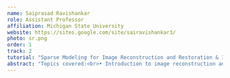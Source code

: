 ```yaml
---
name: Saiprasad Ravishankar
role: Assistant Professor
affiliation: Michigan State University
website: https://sites.google.com/site/sairavishankar3/
photo: sr.png
order: 1
track: 2
tutorial: "Sparse Modeling for Image Reconstruction and Restoration & Intro to Deep Learning for Imaging (Part I)"
abstract: "Topics covered:<br>• Introduction to image reconstruction and to sparse modeling.<br>• Dictionary learning based image reconstruction. Combination with other models and variants (e.g., convolutional dictionary learning).<br>• Transform learning methods. Application to image reconstruction. Multi-layer sparse models."
---
```

